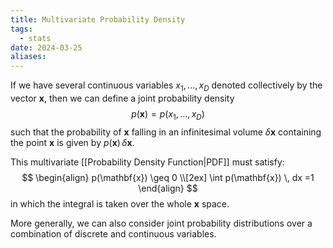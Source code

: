 ```yaml
---
title: Multivariate Probability Density
tags:
  - stats
date: 2024-03-25
aliases:
---
```

If we have several continuous variables $x_{1}, \dots, x_{D}$ denoted collectively by the vector $\mathbf{x}$, then we can define a joint probability density
$$
p(\mathbf{x})=p(x_{1}, \dots, x_{D})
$$
such that the probability of $\mathbf{x}$ falling in an infinitesimal volume $\delta \mathbf{x}$ containing the point $\mathbf{x}$ is given by $p(\mathbf{x})\,\delta\mathbf{x}$.

This multivariate [[Probability Density Function|PDF]] must satisfy:
$$
\begin{align}
p(\mathbf{x}) \geq 0 \\[2ex] 
\int p(\mathbf{x}) \, dx =1
\end{align}
$$
in which the integral is taken over the whole $\mathbf{x}$ space. 

More generally, we can also consider joint probability distributions over a combination of discrete and continuous variables.